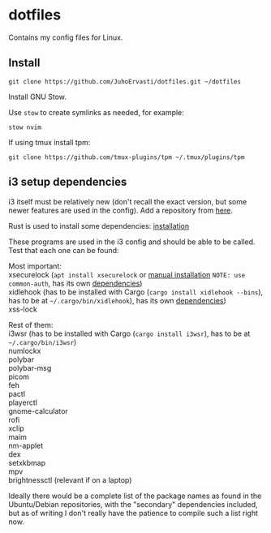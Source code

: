 # dotfiles

Contains my config files for Linux.

## Install

```shell
git clone https://github.com/JuhoErvasti/dotfiles.git ~/dotfiles
```

Install GNU Stow.

Use `stow` to create symlinks as needed, for example:

```shell
stow nvim
```

If using tmux install tpm:

```shell
git clone https://github.com/tmux-plugins/tpm ~/.tmux/plugins/tpm
```

## i3 setup dependencies

i3 itself must be relatively new (don't recall the exact version, but some
newer features are used in the config). Add a repository from
[here](https://i3wm.org/docs/repositories.html).

Rust is used to install some dependencies: [installation](https://www.rust-lang.org/tools/install)

These programs are used in the i3 config and should be able to be called. Test
that each one can be found:

Most important: \
xsecurelock (`apt install xsecurelock` or [manual installation](https://github.com/google/xsecurelock?tab=readme-ov-file#installation) `NOTE: use common-auth`, has its own [dependencies](https://github.com/google/xsecurelock?tab=readme-ov-file#requirements)) \
xidlehook (has to be installed with Cargo (`cargo install xidlehook --bins`), has to be at `~/.cargo/bin/xidlehook`), has its own [dependencies](https://github.com/jD91mZM2/xidlehook)) \
xss-lock

Rest of them: \
i3wsr (has to be installed with Cargo (`cargo install i3wsr`), has to be at `~/.cargo/bin/i3wsr`) \
numlockx \
polybar \
polybar-msg \
picom \
feh \
pactl \
playerctl \
gnome-calculator \
rofi \
xclip \
maim \
nm-applet \
dex \
setxkbmap \
mpv \
brightnessctl (relevant if on a laptop)

Ideally there would be a complete list of the package names as found in the
Ubuntu/Debian repositories, with the "secondary" dependencies included, but as
of writing I don't really have the patience to compile such a list right now.
